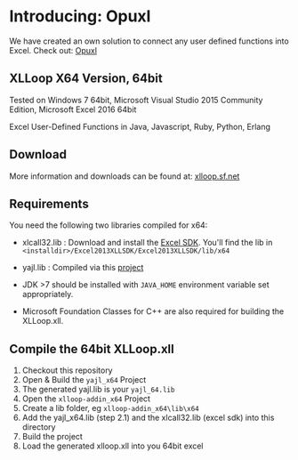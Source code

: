 # Introducing: Opuxl

We have created an own solution to connect any user defined functions into Excel. Check out: [Opuxl](https://github.com/PATRONAS/opuxl)


## XLLoop X64 Version, 64bit

Tested on Windows 7 64bit, Microsoft Visual Studio 2015 Community Edition, Microsoft Excel 2016 64bit

Excel User-Defined Functions in Java, Javascript, Ruby, Python, Erlang

## Download

More information and downloads can be found at: <a href="http://xlloop.sourceforge.net/">xlloop.sf.net</a>

## Requirements

You need the following two libraries compiled for x64:
- xlcall32.lib : Download and install the [Excel SDK](https://msdn.microsoft.com/en-us/library/office/bb687883.aspx). You'll find the lib in `<installdir>/Excel2013XLLSDK/Excel2013XLLSDK/lib/x64`
- yajl.lib : Compiled via this [project](https://github.com/PATRONAS/xlloop/tree/master/yajl_x64)

- JDK >7 should be installed with `JAVA_HOME` environment variable set appropriately.
- Microsoft Foundation Classes for C++ are also required for building the XLLoop.xll.

## Compile the 64bit XLLoop.xll

1. Checkout this repository
2. Open & Build the `yajl_x64` Project
  1. The generated yajl.lib is your `yajl_64.lib`
3. Open the `xlloop-addin_x64` Project
  1. Create a lib folder, eg `xlloop-addin_x64\lib\x64`
  2. Add the yajl_x64.lib (step 2.1) and the xlcall32.lib (excel sdk) into this directory
4. Build the project
5. Load the generated xlloop.xll into you 64bit excel
